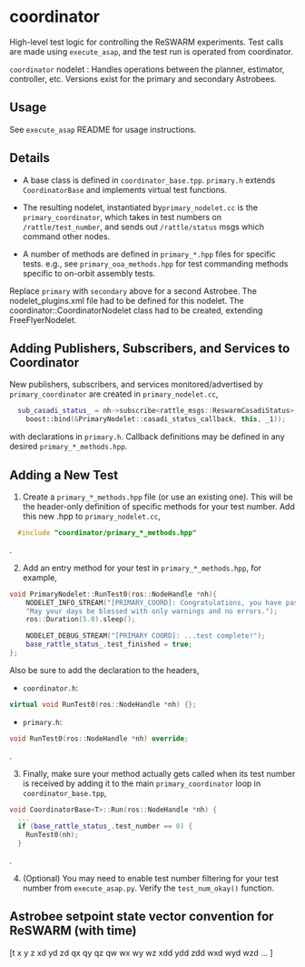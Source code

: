 # coordinator

High-level test logic for controlling the ReSWARM experiments. Test calls are made
using `execute_asap`, and the test run is operated from coordinator.

`coordinator` nodelet : Handles operations between the planner, estimator, controller, etc. Versions exist for the primary and secondary Astrobees.

## Usage

See `execute_asap` README for usage instructions.

## Details

* A base class is defined in `coordinator_base.tpp`. `primary.h` extends `CoordinatorBase` and implements virtual
test functions. 

* The resulting nodelet, instantiated by`primary_nodelet.cc` is the `primary_coordinator`, which takes in test numbers on `/rattle/test_number`, and sends out
`/rattle/status` msgs which command other nodes. 

* A number of methods are defined in `primary_*.hpp` files for specific tests. 
  e.g., see `primary_ooa_methods.hpp` for test commanding methods specific to on-orbit assembly tests.

Replace `primary` with `secondary` above for a second Astrobee.
The nodelet_plugins.xml file had to be defined for this nodelet.
The coordinator::CoordinatorNodelet class had to be created, extending FreeFlyerNodelet.


## Adding Publishers, Subscribers, and Services to Coordinator

New publishers, subscribers, and services monitored/advertised by `primary_coordinator` are created in `primary_nodelet.cc`,

```C++
  sub_casadi_status_ = nh->subscribe<rattle_msgs::ReswarmCasadiStatus>("rattle/casadi_nmpc/status", 5,
    boost::bind(&PrimaryNodelet::casadi_status_callback, this, _1));
```

with declarations in `primary.h`. Callback definitions may be defined in any desired `primary_*_methods.hpp`.


## Adding a New Test

1. Create a `primary_*_methods.hpp` file (or use an existing one). This will be the header-only definition of specific methods for your test number. Add
this new .hpp to `primary_nodelet.cc`,

```C++
  #include "coordinator/primary_*_methods.hpp"
```
.

2. Add an entry method for your test in `primary_*_methods.hpp`, for example,

```C++
void PrimaryNodelet::RunTest0(ros::NodeHandle *nh){
    NODELET_INFO_STREAM("[PRIMARY_COORD]: Congratulations, you have passed quick checkout. " 
    "May your days be blessed with only warnings and no errors.");
    ros::Duration(5.0).sleep();

    NODELET_DEBUG_STREAM("[PRIMARY COORD]: ...test complete!");
    base_rattle_status_.test_finished = true;
};
```

Also be sure to add the declaration to the headers,

* `coordinator.h`:
```C++
virtual void RunTest0(ros::NodeHandle *nh) {};
```

* `primary.h`:
```C++
void RunTest0(ros::NodeHandle *nh) override;
```
.

3. Finally, make sure your method actually gets called when its test number is received by adding it to 
the main `primary_coordinator` loop in `coordinator_base.tpp`, 

```C++
void CoordinatorBase<T>::Run(ros::NodeHandle *nh) {
  ...
  if (base_rattle_status_.test_number == 0) {
    RunTest0(nh);
  }
```
.

4. (Optional) You may need to enable test number filtering for your test number from `execute_asap.py`. Verify the `test_num_okay()` function.


## Astrobee setpoint state vector convention for ReSWARM (with time)
[t x y z xd yd zd qx qy qz qw wx wy wz xdd ydd zdd wxd wyd wzd
...
]
